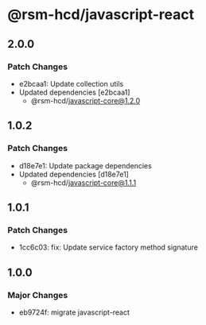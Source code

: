# @rsm-hcd/javascript-react

## 2.0.0

### Patch Changes

-   e2bcaa1: Update collection utils
-   Updated dependencies [e2bcaa1]
    -   @rsm-hcd/javascript-core@1.2.0

## 1.0.2

### Patch Changes

-   d18e7e1: Update package dependencies
-   Updated dependencies [d18e7e1]
    -   @rsm-hcd/javascript-core@1.1.1

## 1.0.1

### Patch Changes

-   1cc6c03: fix: Update service factory method signature

## 1.0.0

### Major Changes

-   eb9724f: migrate javascript-react
